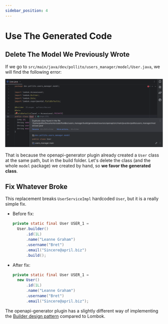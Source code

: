 ```yaml
---
sidebar_position: 4
---
```


# Use The Generated Code

## Delete The Model We Previously Wrote

If we go to `src/main/java/dev/pollito/users_manager/model/User.java`, we will find the following error:

![duplicated](img/duplicated.png)

That is because the openapi-generator plugin already created a `User` class at the same path, but in the build folder. Let's delete the class (and the whole `model` package) we created by hand, so **we favor the generated class**.

## Fix Whatever Broke

This replacement breaks `UserServiceImpl` hardcoded `User`, but it is a really simple fix.

* Before fix:

    ```java
    private static final User USER_1 =
      User.builder()
          .id(1L)
          .name("Leanne Graham")
          .username("Bret")
          .email("Sincere@april.biz")
          .build();
    ```

* After fix:

    ```java
    private static final User USER_1 =
      new User()
          .id(1L)
          .name("Leanne Graham")
          .username("Bret")
          .email("Sincere@april.biz");
    ```
  
The openapi-generator plugin has a slightly different way of implementing the [Builder design pattern](https://refactoring.guru/design-patterns/builder/typescript/example) compared to Lombok.

